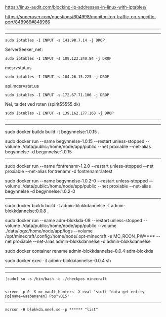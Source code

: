 
https://linux-audit.com/blocking-ip-addresses-in-linux-with-iptables/

https://superuser.com/questions/604998/monitor-tcp-traffic-on-specific-port/848966#848966


---
---


```
sudo iptables -I INPUT -s 141.98.7.14 -j DROP
```

ServerSeeker_net:
```
sudo iptables -I INPUT -s 109.123.240.84 -j DROP
```

mcsrvstat.us
```
sudo iptables -I INPUT -s 104.26.15.225 -j DROP
```
api.mcsrvstat.us
```
sudo iptables -I INPUT -s 172.67.71.106 -j DROP
```
Nei, ta det ved roten (spirit55555.dk)
```
sudo iptables -I INPUT -s 139.162.177.160 -j DROP
```
---
---

sudo docker buildx build -t begynnelse:1.0.15 .


sudo docker run --name begynnelse-1.0.15 --restart unless-stopped --volume ./data/public:/home/node/app/public --net proxiable --net-alias begynnelse -d begynnelse:1.0.15

---

sudo docker run --name fontrenamr-1.2.0 --restart unless-stopped --net proxiable --net-alias fontrenamr -d fontrenamr:latest

sudo docker run --name begynnelse-1.0.2-0 --restart unless-stopped --volume ./data/public:/home/node/app/public --net proxiable --net-alias begynnelse -d begynnelse:1.0.2-0

---

sudo docker buildx build -t admin-blokkdannelse -t admin-blokkdannelse:0.0.8 .

sudo docker run --name adm-blokkda-08 --restart unless-stopped --volume ./data/public:/home/node/app/public --volume ./data/logs:/home/node/app/logs --volume /opt/minecraft/.config:/home/node/.opt-minecraft -e MC_RCON_PW=\*\*\* --net proxiable --net-alias admin-blokkdannelse -d admin-blokkdannelse

sudo docker container rename admin-blokkdannelse-0.0.4 adm-blokkda

sudo docker exec -it admin-blokkdannelse-0.0.4 sh

---
---

```
[sudo] su -s /bin/bash -c ./checkpos minecraft
```


```

screen -p 0 -S mc-vault-hunters -X eval 'stuff "data get entity @p[name=Gaabananen] Pos"\015'

```

---

```
mcrcon -H blokkda.nnel.se -p ****** "list"
```
